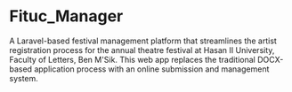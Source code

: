 # Fituc_Manager
A Laravel-based festival management platform that streamlines the artist registration process for the annual theatre festival at Hasan II University, Faculty of Letters, Ben M'Sik. This web app replaces the traditional DOCX-based application process with an online submission and management system.
